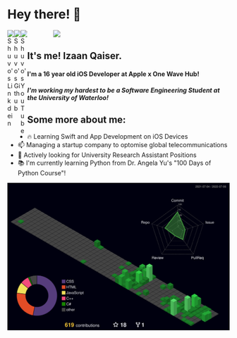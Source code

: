 # Hey there! 👋

[<img align="right" width="400" src="https://github-readme-stats.vercel.app/api?username=IzaanQ&show_icons=true"/>](https://github.com/IzaanQ/)

<a href="https://www.linkedin.com/in/izaan-qaiser-82b32b204/">
  <img align="left" alt="Shuvo's Linkdein" width="15px" src="https://cdn.jsdelivr.net/npm/simple-icons@v3/icons/linkedin.svg" />
</a>
<a href="https://github.com/AmitHasanShuvo">
  <img align="left" alt="Shuvo's Github" width="15px" src="https://cdn.jsdelivr.net/npm/simple-icons@v3/icons/github.svg" />
</a>
<a href="https://www.youtube.com/channel/UCES_2FWYQbgyikzxCQ_oOVQ?view_as=subscriber">
  <img align="left" alt="Shuvo's YouTube" width="15px" src="https://img.icons8.com/material-outlined/24/000000/gmail-new.png" />
</a>

<br />


## It's me! Izaan Qaiser.
#### I'm a 16 year old iOS Developer at Apple x One Wave Hub!
#### *I'm working my hardest to be a Software Engineering Student at the University of Waterloo!*
## Some more about me:

- 🔥 Learning Swift and App Development on iOS Devices
- 📫 Managing a startup company to optomise global telecommunications
- 🔭 Actively looking for University Research Assistant Positions
- 📚 I'm currently learning Python from Dr. Angela Yu's "100 Days of Python Course"!



![](./profile-3d-contrib/profile-night-green.svg)
